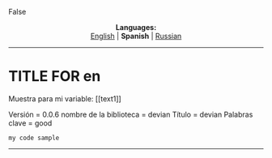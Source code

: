 False
<p align="center"><b>Languages:</b><br /><a href="https://github.com/markolofsen/devian/blob/master/README.md">English</a> | <b>Spanish</b> | <a href="https://github.com/markolofsen/devian/blob/master/README_ru.md">Russian</a></p>

---

# TITLE FOR en
Muestra para mi variable: [[text1]]

Versión = 0.0.6
nombre de la biblioteca = devian
Título = devian
Palabras clave = good

```
my code sample
```

---

